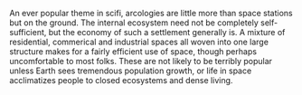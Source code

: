 An ever popular theme in scifi, arcologies are little more than space stations but on the ground. The internal ecosystem need not be completely self-sufficient, but the economy of such a settlement generally is. A mixture of residential, commerical and industrial spaces all woven into one large structure makes for a fairly efficient use of space, though perhaps uncomfortable to most folks. These are not likely to be terribly popular unless Earth sees tremendous population growth, or life in space acclimatizes people to closed ecosystems and dense living.